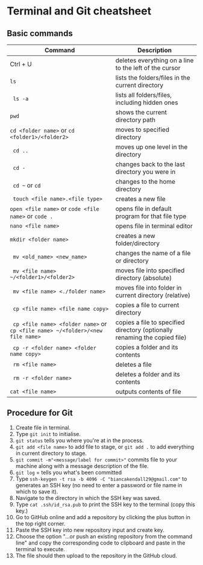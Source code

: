 # Terminal and Git cheatsheet

## Basic commands

| **Command** | **Description** |
| ------------- | ------------ | 
| Ctrl + U | deletes everything on a line to the left of the cursor |
| `ls`| lists the folders/files in the current directory |
| ` ls -a` | lists all folders/files, including hidden ones |
| `pwd` | shows the current directory path |
| `cd <folder name>` or `cd <folder1>/<folder2>` | moves to specified directory |
| ` cd ..` | moves up one level in the directory |
| ` cd -` | changes back to the last directory you were in |
| ` cd ~` or ` cd ` | changes to the home directory |
| ` touch <file name>.<file type>` | creates a new file |
| `open <file name>` or `code <file name>` or `code .`| opens file in default program for that file type |
| `nano <file name>` | opens file in terminal editor |
| `mkdir <folder name>` | creates a new folder/directory |
| ` mv <old_name> <new_name>` | changes the name of a file or directory |
| ` mv <file name> ~/<folder1>/<folder2>` | moves file into specified directory (absolute) |
| ` mv <file name> <./folder name>` | moves file into folder in current directory (relative) |
| ` cp <file name> <file name copy>` | copies a file to current directory |
| ` cp <file name> <folder name>` or `cp <file name> ~/<folder>/<new file name>` | copies a file to specified directory (optionally renaming the copied file)|
| ` cp -r <folder name> <folder name copy>` | copies a folder and its contents |
| ` rm <file name>` | deletes a file |
| ` rm -r <folder name>` | deletes a folder and its contents |
| `cat <file name>` | outputs contents of file |

## Procedure for Git

1. Create file in terminal.
2. Type `git init` to initialise.
3. `git status` tells you where you're at in the process.
4. `git add <file name>` to add file to stage, or `git add .` to add everything in current directory to stage.
5. `git commit -m"<message/label for commit>"` commits file to your machine along with a message description of the file.
6. `git log` = tells you what's been committed
7. Type `ssh-keygen -t rsa -b 4096 -C "biancakendall29@gmail.com"` to generates an SSH key (no need to enter a password or file name in which to save it).
8. Navigate to the directory in which the SSH key was saved.
9. Type `cat .ssh/id_rsa.pub` to print the SSH key to the terminal (copy this key.)
10. Go to GitHub online and add a repository by clicking the plus button in the top right corner.
11. Paste the SSH key into new repository input and create key.
12. Choose the option "…or push an existing repository from the command line" and copy the corresponding code to clipboard and paste in the terminal to execute.
13. The file should then upload to the repository in the GitHub cloud.








